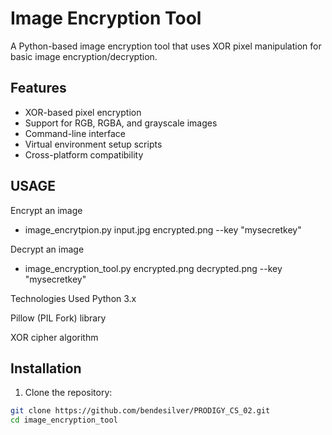 # Image Encryption Tool

A Python-based image encryption tool that uses XOR pixel manipulation for basic image encryption/decryption.

## Features
- XOR-based pixel encryption
- Support for RGB, RGBA, and grayscale images
- Command-line interface
- Virtual environment setup scripts
- Cross-platform compatibility

## USAGE

 Encrypt an image
 
- image_encrytpion.py input.jpg encrypted.png --key "mysecretkey"

 Decrypt an image
- image_encryption_tool.py encrypted.png decrypted.png --key "mysecretkey"


Technologies Used
Python 3.x

Pillow (PIL Fork) library

XOR cipher algorithm


## Installation

1. Clone the repository:
```bash
git clone https://github.com/bendesilver/PRODIGY_CS_02.git
cd image_encryption_tool


